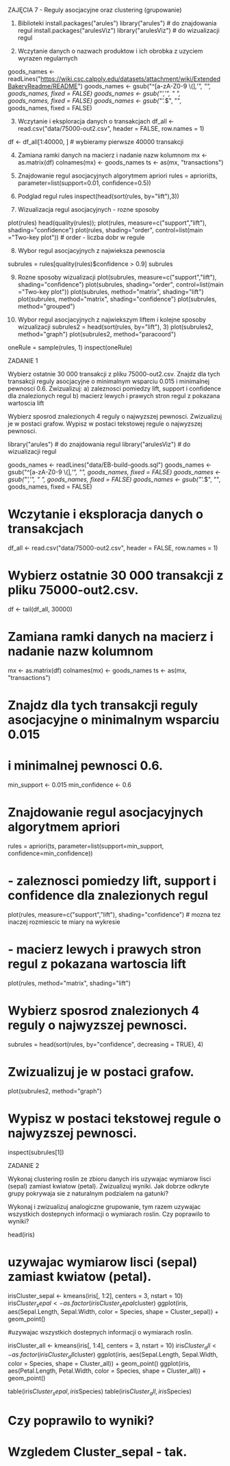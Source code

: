 ZAJĘCIA 7 - Reguly asocjacyjne oraz clustering (grupowanie)

1. Biblioteki
install.packages("arules")
library("arules") # do znajdowania regul
install.packages("arulesViz")
library("arulesViz") # do wizualizacji regul

2. Wczytanie danych o nazwach produktow i ich obrobka z uzyciem wyrazen regularnych

goods_names <- readLines("https://wiki.csc.calpoly.edu/datasets/attachment/wiki/ExtendedBakeryReadme/README")
goods_names <- gsub("^[a-zA-Z0-9 \\(]*,'", "", goods_names, fixed = FALSE)
goods_names <- gsub("','", " ", goods_names, fixed = FALSE)
goods_names <- gsub("'.*$", "", goods_names, fixed = FALSE)

3. Wczytanie i eksploracja danych o transakcjach
df_all <- read.csv("data/75000-out2.csv", header = FALSE,
               row.names = 1)

df <- df_all[1:40000, ] # wybieramy pierwsze 40000 transakcji

4. Zamiana ramki danych na macierz i nadanie nazw kolumnom 
mx <- as.matrix(df)
colnames(mx) <- goods_names
ts <- as(mx, "transactions")

5. Znajdowanie regul asocjacyjnych algorytmem apriori
rules = apriori(ts, parameter=list(support=0.01, confidence=0.5))

6. Podglad regul
rules
inspect(head(sort(rules, by="lift"),3))

7. Wizualizacja regul asocjacyjnych - rozne sposoby

plot(rules)
head(quality(rules));
plot(rules, measure=c("support","lift"), shading="confidence")
plot(rules, shading="order", control=list(main ="Two-key plot")) # order - liczba dobr w regule

8. Wybor regul asocjacyjnych z najwieksza pewnoscia 

subrules = rules[quality(rules)$confidence > 0.9]
subrules

9. Rozne sposoby wizualizacji
plot(subrules, measure=c("support","lift"), shading="confidence")
plot(subrules, shading="order", control=list(main ="Two-key plot"))
plot(subrules, method="matrix", shading="lift")
plot(subrules, method="matrix", shading="confidence")
plot(subrules, method="grouped")

10. Wybor regul asocjacyjnych z najwiekszym liftem i kolejne sposoby wizualizacji
subrules2 = head(sort(rules, by="lift"), 3)
plot(subrules2, method="graph")
plot(subrules2, method="paracoord")

oneRule = sample(rules, 1)
inspect(oneRule)

ZADANIE 1

Wybierz ostatnie 30 000 transakcji z pliku 75000-out2.csv.
Znajdz dla tych transakcji reguly asocjacyjne o minimalnym wsparciu 0.015 i minimalnej pewnosci 0.6.
Zwizualizuj:
a) zaleznosci pomiedzy lift, support i confidence dla znalezionych regul
b) macierz lewych i prawych stron regul z pokazana wartoscia lift

Wybierz sposrod znalezionych 4 reguly o najwyzszej pewnosci.
Zwizualizuj je w postaci grafow. Wypisz w postaci tekstowej regule o najwyzszej pewnosci.

library("arules") # do znajdowania regul
library("arulesViz") # do wizualizacji regul

goods_names <- readLines("data/EB-build-goods.sql")
goods_names <- gsub("^[a-zA-Z0-9 \\(]*,'", "", goods_names, fixed = FALSE)
goods_names <- gsub("','", " ", goods_names, fixed = FALSE)
goods_names <- gsub("'.*$", "", goods_names, fixed = FALSE)

# Wczytanie i eksploracja danych o transakcjach
df_all <- read.csv("data/75000-out2.csv", header = FALSE,
                   row.names = 1)

# Wybierz ostatnie 30 000 transakcji z pliku 75000-out2.csv.
df <- tail(df_all, 30000)

# Zamiana ramki danych na macierz i nadanie nazw kolumnom 
mx <- as.matrix(df)
colnames(mx) <- goods_names
ts <- as(mx, "transactions")

# Znajdz dla tych transakcji reguly asocjacyjne o minimalnym wsparciu 0.015
# i minimalnej pewnosci 0.6.
min_support <- 0.015
min_confidence <- 0.6

# Znajdowanie regul asocjacyjnych algorytmem apriori
rules = apriori(ts, parameter=list(support=min_support, confidence=min_confidence))

# - zaleznosci pomiedzy lift, support i confidence dla znalezionych regul
plot(rules, measure=c("support","lift"), shading="confidence") # mozna tez inaczej rozmiescic te miary na wykresie

# - macierz lewych i prawych stron regul z pokazana wartoscia lift
plot(rules, method="matrix", shading="lift")

# Wybierz sposrod znalezionych 4 reguly o najwyzszej pewnosci.
subrules = head(sort(rules, by="confidence", decreasing = TRUE), 4)

# Zwizualizuj je w postaci grafow.
plot(subrules2, method="graph")

# Wypisz w postaci tekstowej regule o najwyzszej pewnosci.
inspect(subrules[1])

ZADANIE 2

Wykonaj clustering roslin ze zbioru danych iris uzywajac wymiarow lisci (sepal) zamiast kwiatow (petal).
Zwizualizuj wyniki. Jak dobrze odkryte grupy pokrywaja sie z naturalnym podzialem na gatunki?

Wykonaj i zwizualizuj analogiczne grupowanie, tym razem uzywajac wszystkich 
dostepnych informacji o wymiarach roslin. Czy poprawilo to wyniki?

head(iris)

# uzywajac wymiarow lisci (sepal) zamiast kwiatow (petal).

irisCluster_sepal <- kmeans(iris[, 1:2], centers = 3, nstart = 10)
iris$Cluster_sepal <- as.factor(irisCluster_sepal$cluster)
ggplot(iris, aes(Sepal.Length, Sepal.Width, color = Species, shape = Cluster_sepal)) + geom_point()

#uzywajac wszystkich dostepnych informacji o wymiarach roslin.

irisCluster_all <- kmeans(iris[, 1:4], centers = 3, nstart = 10)
iris$Cluster_all <- as.factor(irisCluster_all$cluster)
ggplot(iris, aes(Sepal.Length, Sepal.Width, color = Species, shape = Cluster_all)) + geom_point()
ggplot(iris, aes(Petal.Length, Petal.Width, color = Species, shape = Cluster_all)) + geom_point()

table(iris$Cluster_sepal, iris$Species)
table(iris$Cluster_all,  iris$Species)

# Czy poprawilo to wyniki?
# Wzgledem Cluster_sepal - tak.





 

